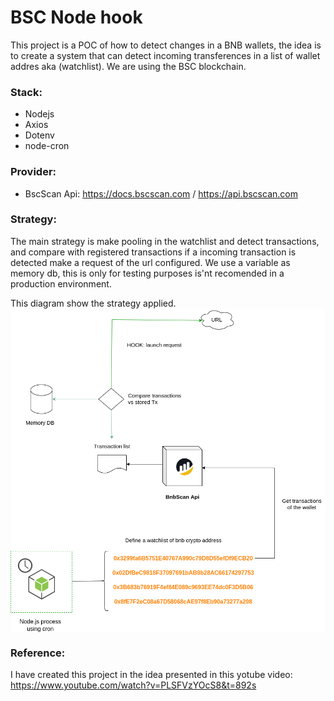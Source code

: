# BSC Node hook
This project is a POC of how to detect changes in a BNB wallets, the idea is to create a system that can detect incoming transferences in a list of wallet addres aka (watchlist). We are using the BSC blockchain.

### Stack:
- Nodejs
- Axios
- Dotenv
- node-cron

### Provider:
- BscScan Api: https://docs.bscscan.com / https://api.bscscan.com

### Strategy:
The main strategy is make pooling in the watchlist and detect transactions, and compare with registered transactions if a incoming transaction is detected make a request of the url configured. We use a variable as memory db, this is only for testing purposes is'nt recomended in a production environment.

This diagram show the strategy applied.
<img src="https://github.com/damiancipolat/bscNodeHook/blob/main/doc/diagram.png?raw=true" width="570px" align="center"/>

### Reference:
I have created this project in the idea presented in this yotube video:
https://www.youtube.com/watch?v=PLSFVzYOcS8&t=892s
